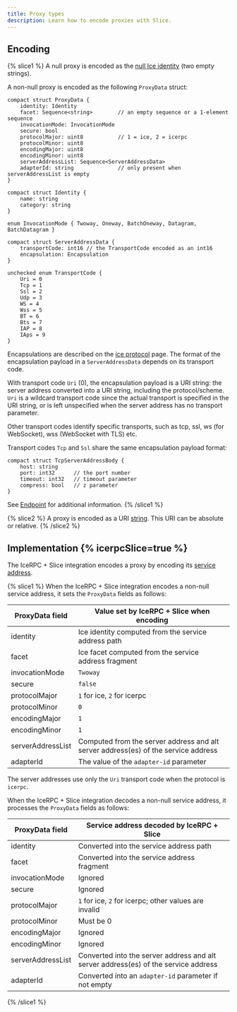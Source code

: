 ```yaml
---
title: Proxy types
description: Learn how to encode proxies with Slice.
---
```


## Encoding

{% slice1 %}
A null proxy is encoded as the [null Ice identity](/icerpc-for-ice-users/rpc-core/ice-identity) (two empty strings).

A non-null proxy is encoded as the following `ProxyData` struct:

```slice {% addMode=true %}
compact struct ProxyData {
    identity: Identity
    facet: Sequence<string>        // an empty sequence or a 1-element sequence
    invocationMode: InvocationMode
    secure: bool
    protocolMajor: uint8           // 1 = ice, 2 = icerpc
    protocolMinor: uint8
    encodingMajor: uint8
    encodingMinor: uint8
    serverAddressList: Sequence<ServerAddressData>
    adapterId: string              // only present when serverAddressList is empty
}

compact struct Identity {
    name: string
    category: string
}

enum InvocationMode { Twoway, Oneway, BatchOneway, Datagram, BatchDatagram }

compact struct ServerAddressData {
    transportCode: int16 // the TransportCode encoded as an int16
    encapsulation: Encapsulation
}

unchecked enum TransportCode {
    Uri = 0
    Tcp = 1
    Ssl = 2
    Udp = 3
    WS = 4
    Wss = 5
    BT = 6
    Bts = 7
    IAP = 8
    IAps = 9
}
```

Encapsulations are described on the [ice protocol] page. The format of the encapsulation payload in a
`ServerAddressData` depends on its transport code.

With transport code `Uri` (0), the encapsulation payload is a URI string: the server address converted into a URI
string, including the protocol/scheme. `Uri` is a wildcard transport code since the actual transport is specified in the
URI string, or is left unspecified when the server address has no transport parameter.

Other transport codes identify specific transports, such as tcp, ssl, ws (for WebSocket), wss (WebSocket with TLS) etc.

Transport codes `Tcp` and `Ssl` share the same encapsulation payload format:

```slice {% addMode=true %}
compact struct TcpServerAddressBody {
    host: string
    port: int32      // the port number
    timeout: int32   // timeout parameter
    compress: bool   // z parameter
}
```

See [Endpoint] for additional information.
{% /slice1 %}

{% slice2 %}
A proxy is encoded as a URI [string]. This URI can be absolute or relative.
{% /slice2 %}

## Implementation {% icerpcSlice=true %}

The IceRPC + Slice integration encodes a proxy by encoding its [service address].

{% slice1 %}
When the IceRPC + Slice integration encodes a non-null service address, it sets the `ProxyData` fields as follows:

| ProxyData field   | Value set by IceRPC + Slice when encoding                                          |
|-------------------|------------------------------------------------------------------------------------|
| identity          | Ice identity computed from the service address path                                |
| facet             | Ice facet computed from the service address fragment                               |
| invocationMode    | `Twoway`                                                                           |
| secure            | `false`                                                                            |
| protocolMajor     | `1` for ice, `2` for icerpc                                                        |
| protocolMinor     | `0`                                                                                |
| encodingMajor     | `1`                                                                                |
| encodingMinor     | `1`                                                                                |
| serverAddressList | Computed from the server address and alt server address(es) of the service address |
| adapterId         | The value of the `adapter-id` parameter                                            |

The server addresses use only the `Uri` transport code when the protocol is `icerpc`.

When the IceRPC + Slice integration decodes a non-null service address, it processes the `ProxyData` fields as follows:

| ProxyData field   | Service address decoded by IceRPC + Slice                                           |
|-------------------|-------------------------------------------------------------------------------------|
| identity          | Converted into the service address path                                             |
| facet             | Converted into the service address fragment                                         |
| invocationMode    | Ignored                                                                             |
| secure            | Ignored                                                                             |
| protocolMajor     | `1` for ice, `2` for icerpc; other values are invalid                               |
| protocolMinor     | Must be 0                                                                           |
| encodingMajor     | Ignored                                                                             |
| encodingMinor     | Ignored                                                                             |
| serverAddressList | Converted into the server address and alt server address(es) of the service address |
| adapterId         | Converted into an `adapter-id` parameter if not empty                               |
{% /slice1 %}

[ice protocol]: /icerpc/ice-protocol/protocol-frames#encapsulation
[Endpoint]: /icerpc-for-ice-users/rpc-core/endpoint
[service address]: /icerpc/invocation/service-address
[string]: ../primitive-types#String
